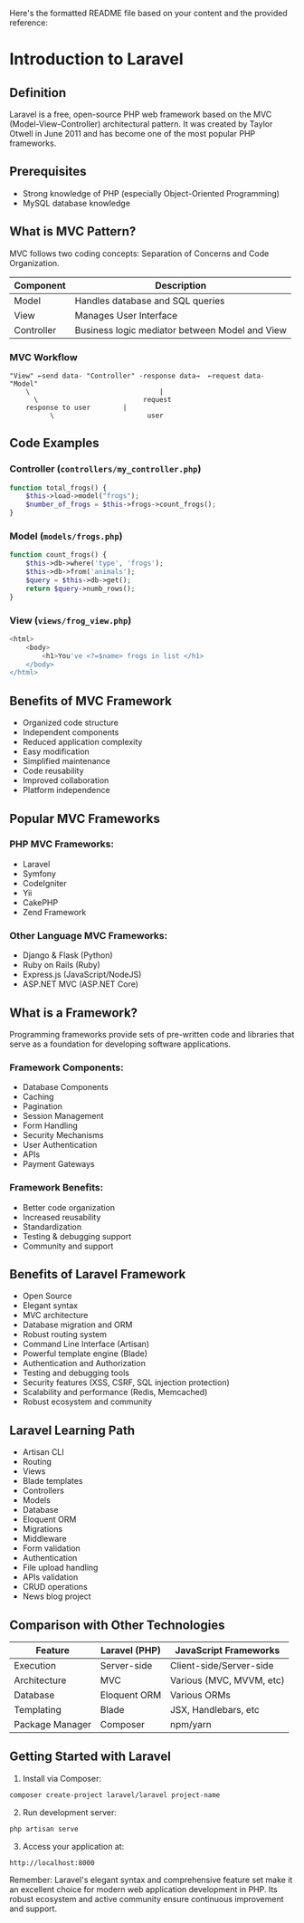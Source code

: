 Here's the formatted README file based on your content and the provided reference:

# Introduction to Laravel

## Definition

Laravel is a free, open-source PHP web framework based on the MVC (Model-View-Controller) architectural pattern. It was created by Taylor Otwell in June 2011 and has become one of the most popular PHP frameworks.

## Prerequisites

- Strong knowledge of PHP (especially Object-Oriented Programming)
- MySQL database knowledge

## What is MVC Pattern?

MVC follows two coding concepts: Separation of Concerns and Code Organization.

| Component | Description |
|-----------|-------------|
| Model     | Handles database and SQL queries |
| View      | Manages User Interface |
| Controller | Business logic mediator between Model and View |

### MVC Workflow

```
"View" ←send data- "Controller" -response data→  ←request data- "Model"
    \                                |
      \                          request
    response to user        |
          \                       user
```

## Code Examples

### Controller (`controllers/my_controller.php`)
```php
function total_frogs() {
    $this->load->model("frogs");
    $number_of_frogs = $this->frogs->count_frogs();
}
```

### Model (`models/frogs.php`)
```php
function count_frogs() {
    $this->db->where('type', 'frogs');
    $this->db->from('animals');
    $query = $this->db->get();
    return $query->numb_rows();
}
```

### View (`views/frog_view.php`)
```php
<html>
    <body>
        <h1>You've <?=$name> frogs in list </h1>
    </body>
</html>
```

## Benefits of MVC Framework

- Organized code structure
- Independent components
- Reduced application complexity
- Easy modification
- Simplified maintenance
- Code reusability
- Improved collaboration
- Platform independence

## Popular MVC Frameworks

### PHP MVC Frameworks:
- Laravel
- Symfony
- CodeIgniter
- Yii
- CakePHP
- Zend Framework

### Other Language MVC Frameworks:
- Django & Flask (Python)
- Ruby on Rails (Ruby)
- Express.js (JavaScript/NodeJS)
- ASP.NET MVC (ASP.NET Core)

## What is a Framework?

Programming frameworks provide sets of pre-written code and libraries that serve as a foundation for developing software applications.

### Framework Components:
- Database Components
- Caching
- Pagination
- Session Management
- Form Handling
- Security Mechanisms
- User Authentication
- APIs
- Payment Gateways

### Framework Benefits:
- Better code organization
- Increased reusability
- Standardization
- Testing & debugging support
- Community and support

## Benefits of Laravel Framework

- Open Source
- Elegant syntax
- MVC architecture
- Database migration and ORM
- Robust routing system
- Command Line Interface (Artisan)
- Powerful template engine (Blade)
- Authentication and Authorization
- Testing and debugging tools
- Security features (XSS, CSRF, SQL injection protection)
- Scalability and performance (Redis, Memcached)
- Robust ecosystem and community

## Laravel Learning Path

- Artisan CLI
- Routing
- Views
- Blade templates
- Controllers
- Models
- Database
- Eloquent ORM
- Migrations
- Middleware
- Form validation
- Authentication
- File upload handling
- APIs validation
- CRUD operations
- News blog project

## Comparison with Other Technologies

| Feature          | Laravel (PHP)       | JavaScript Frameworks |
|------------------|--------------------|-----------------------|
| Execution        | Server-side        | Client-side/Server-side |
| Architecture     | MVC                | Various (MVC, MVVM, etc) |
| Database         | Eloquent ORM       | Various ORMs          |
| Templating       | Blade              | JSX, Handlebars, etc  |
| Package Manager  | Composer           | npm/yarn              |

## Getting Started with Laravel

1. Install via Composer:
```bash
composer create-project laravel/laravel project-name
```

2. Run development server:
```bash
php artisan serve
```

3. Access your application at:
```
http://localhost:8000
```

Remember: Laravel's elegant syntax and comprehensive feature set make it an excellent choice for modern web application development in PHP. Its robust ecosystem and active community ensure continuous improvement and support.